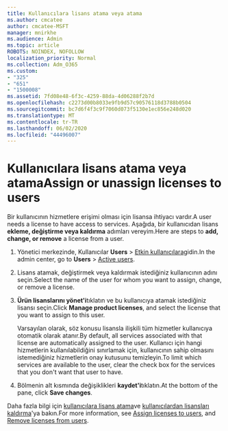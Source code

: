 ```yaml
---
title: Kullanıcılara lisans atama veya atama
ms.author: cmcatee
author: cmcatee-MSFT
manager: mnirkhe
ms.audience: Admin
ms.topic: article
ROBOTS: NOINDEX, NOFOLLOW
localization_priority: Normal
ms.collection: Adm_O365
ms.custom:
- "325"
- "651"
- "1500008"
ms.assetid: 7fd08e48-6f3c-4259-88da-4d06288f2b7d
ms.openlocfilehash: c2273d00b8033e9fb9d57c90576118d3788b0504
ms.sourcegitcommit: bc7d6f4f3c9f7060d073f5130e1ec856e248d020
ms.translationtype: MT
ms.contentlocale: tr-TR
ms.lasthandoff: 06/02/2020
ms.locfileid: "44496007"
---
```

# <a name="assign-or-unassign-licenses-to-users"></a><span data-ttu-id="ba72a-102">Kullanıcılara lisans atama veya atama</span><span class="sxs-lookup"><span data-stu-id="ba72a-102">Assign or unassign licenses to users</span></span>

<span data-ttu-id="ba72a-103">Bir kullanıcının hizmetlere erişimi olması için lisansa ihtiyacı vardır.</span><span class="sxs-lookup"><span data-stu-id="ba72a-103">A user needs a license to have access to services.</span></span> <span data-ttu-id="ba72a-104">Aşağıda, bir kullanıcıdan lisans **ekleme, değiştirme veya kaldırma** adımları vereyim.</span><span class="sxs-lookup"><span data-stu-id="ba72a-104">Here are steps to **add, change, or remove** a license from a user.</span></span>
  
1. <span data-ttu-id="ba72a-105">Yönetici merkezinde, Kullanıcılar **Users** \> [Etkin kullanıcılara](https://go.microsoft.com/fwlink/p/?linkid=834822)gidin.</span><span class="sxs-lookup"><span data-stu-id="ba72a-105">In the admin center, go to **Users** \> [Active users](https://go.microsoft.com/fwlink/p/?linkid=834822).</span></span>

2. <span data-ttu-id="ba72a-106">Lisans atamak, değiştirmek veya kaldırmak istediğiniz kullanıcının adını seçin.</span><span class="sxs-lookup"><span data-stu-id="ba72a-106">Select the name of the user for whom you want to assign, change, or remove a license.</span></span>

3. <span data-ttu-id="ba72a-107">**Ürün lisanslarını yönet'i**tıklatın ve bu kullanıcıya atamak istediğiniz lisansı seçin.</span><span class="sxs-lookup"><span data-stu-id="ba72a-107">Click **Manage product licenses**, and select the license that you want to assign to this user.</span></span>

    <span data-ttu-id="ba72a-108">Varsayılan olarak, söz konusu lisansla ilişkili tüm hizmetler kullanıcıya otomatik olarak atanır.</span><span class="sxs-lookup"><span data-stu-id="ba72a-108">By default, all services associated with that license are automatically assigned to the user.</span></span> <span data-ttu-id="ba72a-109">Kullanıcı için hangi hizmetlerin kullanılabildiğini sınırlamak için, kullanıcının sahip olmasını istemediğiniz hizmetlerin onay kutusunu temizleyin.</span><span class="sxs-lookup"><span data-stu-id="ba72a-109">To limit which services are available to the user, clear the check box for the services that you don't want that user to have.</span></span>

4. <span data-ttu-id="ba72a-110">Bölmenin alt kısmında değişiklikleri **kaydet'i**tıklatın.</span><span class="sxs-lookup"><span data-stu-id="ba72a-110">At the bottom of the pane, click **Save changes**.</span></span>

<span data-ttu-id="ba72a-111">Daha fazla bilgi için [kullanıcılara lisans atama](https://docs.microsoft.com/microsoft-365/admin/add-users/add-users)ve [kullanıcılardan lisansları kaldırma](https://docs.microsoft.com/microsoft-365/admin/add-users/delete-a-user)'ya bakın.</span><span class="sxs-lookup"><span data-stu-id="ba72a-111">For more information, see [Assign licenses to users](https://docs.microsoft.com/microsoft-365/admin/add-users/add-users), and [Remove licenses from users](https://docs.microsoft.com/microsoft-365/admin/add-users/delete-a-user).</span></span>